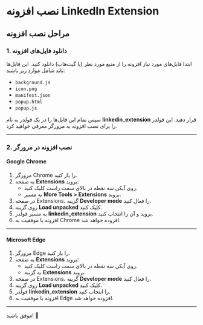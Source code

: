 # نصب افزونه LinkedIn Extension

## مراحل نصب افزونه

### 1. دانلود فایل‌های افزونه
ابتدا فایل‌های مورد نیاز افزونه را از منبع مورد نظر (یا گیت‌هاب) دانلود کنید. این فایل‌ها باید شامل موارد زیر باشند:
- `background.js`
- `icon.png`
- `manifest.json`
- `popup.html`
- `popup.js`

سپس تمام این فایل‌ها را در یک فولدر به نام **linkedin_extension** قرار دهید. این فولدر را برای نصب افزونه به مرورگر معرفی خواهید کرد.

---

### 2. نصب افزونه در مرورگر

#### **Google Chrome**
1. مرورگر Chrome را باز کنید.
2. به صفحه **Extensions** بروید:
   - روی آیکن سه نقطه در بالای سمت راست کلیک کنید.
   - به مسیر **More Tools > Extensions** بروید.
3. در صفحه Extensions، گزینه **Developer mode** را فعال کنید.
4. روی گزینه **Load unpacked** کلیک کنید.
5. به مسیر فولدر **linkedin_extension** بروید و آن را انتخاب کنید.
6. افزونه با موفقیت به Chrome افزوده خواهد شد.

---

#### **Microsoft Edge**
1. مرورگر Edge را باز کنید.
2. به صفحه **Extensions** بروید:
   - روی آیکن سه نقطه در بالای سمت راست کلیک کنید.
   - به گزینه **Extensions** بروید.
3. در صفحه Extensions، گزینه **Developer mode** را فعال کنید.
4. روی گزینه **Load unpacked** کلیک کنید.
5. فولدر **linkedin_extension** را انتخاب کنید.
6. افزونه با موفقیت به Edge افزوده خواهد شد.

---

موفق باشید! 🎉
